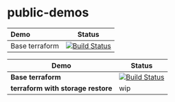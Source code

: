 # public-demos

| Demo      | Status     |
| :------------- | :----------: |
|  Base terraform | [![Build Status](https://dev.azure.com/undefinedtech/terraform-lab/_apis/build/status/souayo.public-demos?branchName=master)](https://dev.azure.com/undefinedtech/terraform-lab/_build/latest?definitionId=4&branchName=master)   |


Demo | Status |
--- | --- |
**Base terraform** | [![Build Status](https://dev.azure.com/undefinedtech/terraform-lab/_apis/build/status/souayo.public-demos?branchName=master)](https://dev.azure.com/undefinedtech/terraform-lab/_build/latest?definitionId=4&branchName=master)  |
**terraform with storage restore** | wip |
